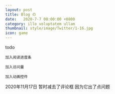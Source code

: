 ```yaml
---
layout: post
title: Blog の
date:   2020-7-7 00:00:00 +0800
category: illo voluptatem ullam
thumbnail: style/image/Twitter/1-16.jpg
icon: game
---
```


todo

    加入阅读进度条

    加入访问量

    加入动画控件


2020年11月17日 
    暂时减去了评论框  因为它出了点问题





<!-- ![png](\myPage\style\image\KILL_LA_KILL\1-1.png)
![png](\myPage\style\image\KILL_LA_KILL\1-2.png)
![png](\myPage\style\image\KILL_LA_KILL\1-3.png)
![png](\myPage\style\image\KILL_LA_KILL\1-4.png)
![png](\myPage\style\image\KILL_LA_KILL\1-5.png)
![png](\myPage\style\image\KILL_LA_KILL\1-6.png)
![png](\myPage\style\image\KILL_LA_KILL\1-7.png)
![png](\myPage\style\image\KILL_LA_KILL\1-8.png)
![png](\myPage\style\image\KILL_LA_KILL\1-9.png) -->










